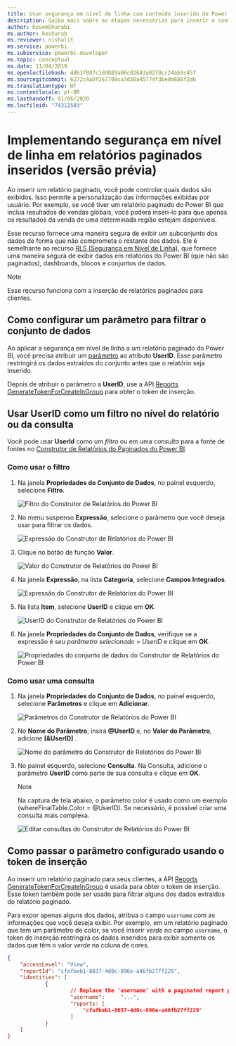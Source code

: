 ```yaml
---
title: Usar segurança em nível de linha com conteúdo inserido do Power BI
description: Saiba mais sobre as etapas necessárias para inserir o conteúdo do Power BI em seu aplicativo.
author: KesemSharabi
ms.author: kesharab
ms.reviewer: nishalit
ms.service: powerbi
ms.subservice: powerbi-developer
ms.topic: conceptual
ms.date: 11/04/2019
ms.openlocfilehash: 4db1f887c1dd889a06c02643a0270cc24ab9c45f
ms.sourcegitcommit: 6272c4a0f267708ca7d38a45774f3bedd680f2d6
ms.translationtype: HT
ms.contentlocale: pt-BR
ms.lasthandoff: 01/06/2020
ms.locfileid: "74311503"
---
```

# <a name="implementing-row-level-security-in-embedded-paginated-reports-preview"></a>Implementando segurança em nível de linha em relatórios paginados inseridos (versão prévia)

Ao inserir um relatório paginado, você pode controlar quais dados são exibidos. Isso permite a personalização das informações exibidas por usuário. Por exemplo, se você tiver um relatório paginado do Power BI que inclua resultados de vendas globais, você poderá inseri-lo para que apenas os resultados da venda de uma determinada região estejam disponíveis.

Esse recurso fornece uma maneira segura de exibir um subconjunto dos dados de forma que não comprometa o restante dos dados. Ele é semelhante ao recurso [RLS (Segurança em Nível de Linha)](embedded-row-level-security.md), que fornece uma maneira segura de exibir dados em relatórios do Power BI (que não são paginados), dashboards, blocos e conjuntos de dados.  

> [!Note]
> Esse recurso funciona com a inserção de relatórios paginados para clientes.

## <a name="configuring-a-parameter-to-filter-the-dataset"></a>Como configurar um parâmetro para filtrar o conjunto de dados

Ao aplicar a segurança em nível de linha a um relatório paginado do Power BI, você precisa atribuir um [parâmetro](../report-builder-parameters.md) ao atributo **UserID**. Esse parâmetro restringirá os dados extraídos do conjunto antes que o relatório seja inserido.

Depois de atribuir o parâmetro a **UserID**, use a API [Reports GenerateTokenForCreateInGroup](https://docs.microsoft.com/rest/api/power-bi/embedtoken/reports_generatetokenforcreateingroup) para obter o token de inserção.

## <a name="use-userid-as-a-filter-at-report-or-query-level"></a>Usar UserID como um filtro no nível do relatório ou da consulta

Você pode usar **UserId** como um *filtro* ou em uma *consulta* para a fonte de fontes no [Construtor de Relatórios do Paginados do Power BI](../report-builder-power-bi.md).

### <a name="using-the-filter"></a>Como usar o filtro

1. Na janela **Propriedades do Conjunto de Dados**, no painel esquerdo, selecione **Filtro**.

    ![Filtro do Construtor de Relatórios do Power BI](media/embedded-paginated-reports-secure-data/filter.png)

2. No menu suspenso **Expressão**, selecione o parâmetro que você deseja usar para filtrar os dados.

     ![Expressão do Construtor de Relatórios do Power BI](media/embedded-paginated-reports-secure-data/expression.png)

3. Clique no botão de função **Valor**. 

    ![Valor do Construtor de Relatórios do Power BI](media/embedded-paginated-reports-secure-data/function.png)

4. Na janela **Expressão**, na lista **Categoria**, selecione **Campos Integrados**.

    ![Expressão do Construtor de Relatórios do Power BI](media/embedded-paginated-reports-secure-data/built-in-fields.png)

5. Na lista **Item**, selecione **UserID** e clique em **OK**.

    ![UserID do Construtor de Relatórios do Power BI](media/embedded-paginated-reports-secure-data/userid.png)

6. Na janela **Propriedades do Conjunto de Dados**, verifique se a expressão é *seu parâmetro selecionado = UserID* e clique em **OK**.

    ![Propriedades do conjunto de dados do Construtor de Relatórios do Power BI](media/embedded-paginated-reports-secure-data/verify.png)

### <a name="using-a-query"></a>Como usar uma consulta

1. Na janela **Propriedades do Conjunto de Dados**, no painel esquerdo, selecione **Parâmetros** e clique em **Adicionar**.

    ![Parâmetros do Construtor de Relatórios do Power BI](media/embedded-paginated-reports-secure-data/parameters.png)

2. No **Nome do Parâmetro**, insira **\@UserID** e, no **Valor do Parâmetro**, adicione **[&UserID]** .

    ![Nome do parâmetro do Construtor de Relatórios do Power BI](media/embedded-paginated-reports-secure-data/parameter-name.png) 

3. No painel esquerdo, selecione **Consulta**. Na Consulta, adicione o parâmetro **UserID** como parte de sua consulta e clique em **OK**.
    > [!NOTE]
    > Na captura de tela abaixo, o parâmetro color é usado como um exemplo (whereFinalTable.Color = @UserID). Se necessário, é possível criar uma consulta mais complexa.

    ![Editar consultas do Construtor de Relatórios do Power BI](media/embedded-paginated-reports-secure-data/query-edit.png)

## <a name="passing-the-configured-parameter-using-the-embed-token"></a>Como passar o parâmetro configurado usando o token de inserção

Ao inserir um relatório paginado para seus clientes, a API [Reports GenerateTokenForCreateInGroup](https://docs.microsoft.com/rest/api/power-bi/embedtoken/reports_generatetokenforcreateingroup) é usada para obter o token de inserção. Esse token também pode ser usado para filtrar alguns dos dados extraídos do relatório paginado.

Para expor apenas alguns dos dados, atribua o campo `username` com as informações que você deseja exibir. Por exemplo, em um relatório paginado que tem um parâmetro de color, se você inserir *verde* no campo `username`, o token de inserção restringirá os dados inseridos para exibir somente os dados que têm o valor *verde* na coluna de cores.

```JSON
{
    "accessLevel": "View",
    "reportId": "cfafbeb1-8037-4d0c-896e-a46fb27ff229",
    "identities": [
            {
                    // Replace the 'username' with a paginated report parameter
                    "username":     "...",
                    "reports: [
                        "cfafbeb1-8037-4d0c-896e-a46fb27ff229"
                    ]
            }
    ]
}
```
